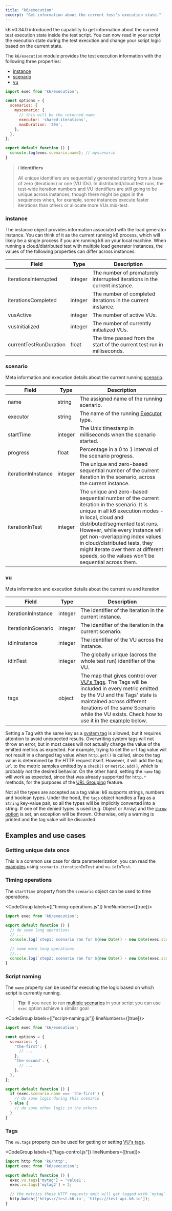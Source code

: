 ```yaml
---
title: "k6/execution"
excerpt: "Get information about the current test's execution state."
---
```


k6 v0.34.0 introduced the capability to get information about the current test execution state inside the test script. You can now read in your script the execution state during the test execution and change your script logic based on the current state.

The `k6/execution` module provides the test execution information with the following three properties:

- [instance](#instance)
- [scenario](#scenario)
- [vu](#vu)

<div class="code-group" data-props='{"labels": [], "lineNumbers": [true]}'>

```javascript
import exec from 'k6/execution';

const options = {
  scenarios: {
    myscenario: {
      // this will be the returned name
      executor: 'shared-iterations',
      maxDuration: '30m',
    },
  },
};

export default function () {
  console.log(exec.scenario.name); // myscenario
}
```

</div>

> ℹ️ **Identifiers**
>
> All unique identifiers are sequentially generated starting from a base of zero (iterations) or one (VU IDs). In distributed/cloud test runs, the test-wide iteration numbers and VU identifiers are still going to be unique across instances, though there might be gaps in the sequences when, for example, some instances execute faster iterations than others or allocate more VUs mid-test.


### instance

The instance object provides information associated with the load generator instance. You can think of it as the current running k6 process, which will likely be a single process if you are running k6 on your local machine. When running a cloud/distributed test with multiple load generator instances, the values of the following properties can differ across instances.

| Field                  | Type    | Description                                                              |
|------------------------|---------|--------------------------------------------------------------------------|
| iterationsInterrupted  | integer | The number of prematurely interrupted iterations in the current instance. |
| iterationsCompleted    | integer | The number of completed iterations in the current instance. |
| vusActive              | integer | The number of active VUs. |
| vusInitialized         | integer | The number of currently initialized VUs. |
| currentTestRunDuration | float   | The time passed from the start of the current test run in milliseconds. |

### scenario

Meta information and execution details about the current running [scenario](/using-k6/scenarios).

| Field               | Type    | Description                                                              |
|---------------------|---------|--------------------------------------------------------------------------|
| name                | string  | The assigned name of the running scenario. |
| executor            | string  | The name of the running [Executor](/using-k6/scenarios/#executors) type. |
| startTime           | integer | The Unix timestamp in milliseconds when the scenario started. |
| progress            | float   | Percentage in a 0 to 1 interval of the scenario progress. |
| iterationInInstance | integer | The unique and zero-based sequential number of the current iteration in the scenario, across the current instance. |
| iterationInTest     | integer | The unique and zero-based sequential number of the current iteration in the scenario. It is unique in all k6 execution modes - in local, cloud and distributed/segmented test runs. However, while every instance will get non-overlapping index values in cloud/distributed tests, they might iterate over them at different speeds, so the values won't be sequential across them. |


### vu 

Meta information and execution details about the current vu and iteration.

| Field               | Type    | Description                                                              |
|---------------------|---------|--------------------------------------------------------------------------|
| iterationInInstance | integer | The identifier of the iteration in the current instance. |
| iterationInScenario | integer | The identifier of the iteration in the current scenario. |
| idInInstance        | integer | The identifier of the VU across the instance. |
| idInTest            | integer | The globally unique (across the whole test run) identifier of the VU. |
| tags                | object  | The map that gives control over [VU's Tags](/using-k6/tags-and-groups/#tags). The Tags will be included in every metric emitted by the VU and the Tags' state is maintained across different iterations of the same Scenario while the VU exists. Check how to use it in the [example](#tags) below. |

<Collapsible title="Setting vu.tags">

Setting a Tag with the same key as a [system tag](/using-k6/options#system-tags) is allowed, but it requires attention to avoid unexpected results. Overwriting system tags will not throw an error, but in most cases will not actually change the value of the emitted metrics as expected. For example, trying to set the `url` tag value will not result in a changed tag value when `http.get()` is called, since the tag value is determined by the HTTP request itself. However, it will add the tag `url` to the metric samples emitted by a `check()` or `metric.add()`, which is probably not the desired behavior. On the other hand, setting the `name` tag will work as expected, since that was already supported for `http.*` methods, for the purposes of the [URL Grouping](/using-k6/http-requests/#url-grouping) feature.

Not all the types are accepted as a tag value: k6 supports strings, numbers and boolean types. Under the hood, the `tags` object handles a Tag as a `String` key-value pair, so all the types will be implicitly converted into a string. If one of the denied types is used (e.g. Object or Array) and the [`throw` option](/using-k6/options/#throw) is set, an exception will be thrown. Otherwise, only a warning is printed and the tag value will be discarded.

</Collapsible>

## Examples and use cases

### Getting unique data once

This is a common use case for data parameterization, you can read the [examples](/examples/data-parameterization#retrieving-unique-data) using `scenario.iterationInTest` and `vu.idInTest`.

### Timing operations

The `startTime` property from the `scenario` object can be used to time operations.

<CodeGroup labels={["timing-operations.js"]} lineNumbers={[true]}>

```javascript
import exec from 'k6/execution';

export default function () {
  // do some long operations
  // ...
  console.log(`step1: scenario ran for ${new Date() - new Date(exec.scenario.startTime)}ms`);

  // some more long operations
  //...
  console.log(`step2: scenario ran for ${new Date() - new Date(exec.scenario.startTime)}ms`);
}
```

</CodeGroup>

### Script naming
The `name` property can be used for executing the logic based on which script is currently running.

> **Tip**: 
> If you need to run [multiple scenarios](/using-k6/scenarios/advanced-examples/#using-multiple-scenarios) in your script you can use `exec` option achieve a similar goal

<CodeGroup labels={["script-naming.js"]} lineNumbers={[true]}>

```javascript
import exec from 'k6/execution';

const options = {
  scenarios: {
    'the-first': {
      // ...
    },
    'the-second': {
      // ...
    },
  },
};

export default function () {
  if (exec.scenario.name === 'the-first') {
    // do some logic during this scenario
  } else {
    // do some other logic in the others
  }
}
```

</CodeGroup>

### Tags
The `vu.tags` property can be used for getting or setting [VU's tags](/using-k6/tags-and-groups/#tags).

<CodeGroup labels={["tags-control.js"]} lineNumbers={[true]}>

```javascript
import http from 'k6/http';
import exec from 'k6/execution';

export default function () {
  exec.vu.tags['mytag'] = 'value1';
  exec.vu.tags['mytag2'] = 2;

  // the metrics these HTTP requests emit will get tagged with `mytag` and `mytag2`:
  http.batch(['https://test.k6.io', 'https://test-api.k6.io']);
}
```

</CodeGroup>
